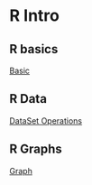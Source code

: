 # R Intro

## R basics
[Basic](https://extremecode.github.io/ML/R/basic)

## R Data 
[DataSet Operations](https://extremecode.github.io/ML/R/DatasetOperations)

## R Graphs
[Graph ](https://extremecode.github.io/ML/stat/Graph)

